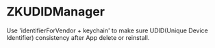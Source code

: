 # ZKUDIDManager
Use 'identifierForVendor + keychain' to make sure UDID(Unique Device Identifier) consistency after App delete or reinstall.
